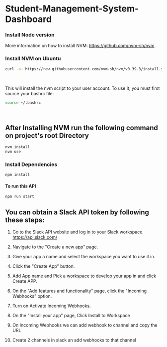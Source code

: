 # Student-Management-System-Dashboard


### Install Node version

More information on how to install NVM: https://github.com/nvm-sh/nvm

### Install NVM on Ubuntu

```bash
curl -o- https://raw.githubusercontent.com/nvm-sh/nvm/v0.39.3/install.sh | bash
```
<br> 

This will install the nvm script to your user account. To use it, you must first source your bashrc file:

```bash
source ~/.bashrc
```
<br>




## After Installing NVM run the following command on project's root Directory

```bash
nvm install
nvm use
```

### Install Dependencies

```bash
npm install
```

#### To run this API

```bash
npm run start
```

## You can obtain a Slack API token by following these steps:

1.  Go to the Slack API website and log in to your Slack workspace.<br>
https://api.slack.com/

2.  Navigate to the "Create a new app" page.

3.  Give your app a name and select the workspace you want to use it in.

4.  Click the "Create App" button.

5. Add App name and Pick a workspace to develop your app in and click Create APP.

6. On the "Add features and functionality" page, click the "Incoming Webhooks" option.

7. Turn on Activate Incoming Webhooks. 

8. On the "Install your app" page, Click Install to Workspace

9. On Incoming Webhooks we can add webhook to channel and copy the URL

10. Create 2 channels in slack an add webhooks to that channel





